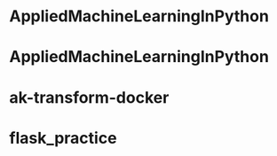 # AppliedMachineLearningInPython
# AppliedMachineLearningInPython
# ak-transform-docker
# flask_practice
